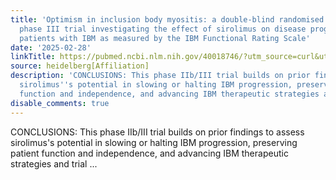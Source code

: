 ```yaml
---
title: 'Optimism in inclusion body myositis: a double-blind randomised controlled
  phase III trial investigating the effect of sirolimus on disease progression in
  patients with IBM as measured by the IBM Functional Rating Scale'
date: '2025-02-28'
linkTitle: https://pubmed.ncbi.nlm.nih.gov/40018746/?utm_source=curl&utm_medium=rss&utm_campaign=pubmed-2&utm_content=1FakS-2QOkCT8HsMOQP1bCRQ4YzyumYOmxmF0moLsQ3dFB1E9V&fc=20220326224207&ff=20250228171006&v=2.18.0.post9+e462414
source: heidelberg[Affiliation]
description: 'CONCLUSIONS: This phase IIb/III trial builds on prior findings to assess
  sirolimus''s potential in slowing or halting IBM progression, preserving patient
  function and independence, and advancing IBM therapeutic strategies and trial ...'
disable_comments: true
---
```

CONCLUSIONS: This phase IIb/III trial builds on prior findings to assess sirolimus's potential in slowing or halting IBM progression, preserving patient function and independence, and advancing IBM therapeutic strategies and trial ...